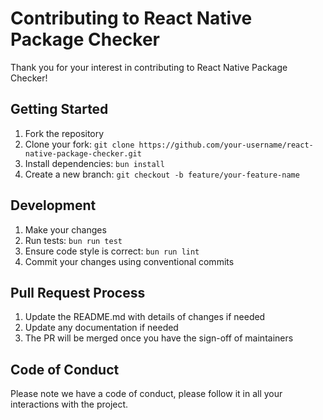 # Contributing to React Native Package Checker

Thank you for your interest in contributing to React Native Package Checker!

## Getting Started

1. Fork the repository
2. Clone your fork: `git clone https://github.com/your-username/react-native-package-checker.git`
3. Install dependencies: `bun install`
4. Create a new branch: `git checkout -b feature/your-feature-name`

## Development

1. Make your changes
2. Run tests: `bun run test`
3. Ensure code style is correct: `bun run lint`
4. Commit your changes using conventional commits

## Pull Request Process

1. Update the README.md with details of changes if needed
2. Update any documentation if needed
3. The PR will be merged once you have the sign-off of maintainers

## Code of Conduct

Please note we have a code of conduct, please follow it in all your interactions with the project.
